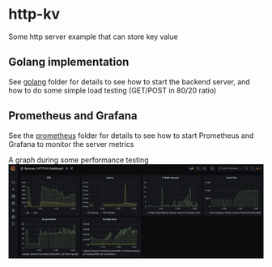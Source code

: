 # http-kv

Some http server example that can store key value

## Golang implementation

See [golang](./golang) folder for details to see how to start the backend server, and how to do some simple load testing (GET/POST in 80/20 ratio)

## Prometheus and Grafana

See the [prometheus](./prometheus) folder for details to see how to start Prometheus and Grafana to monitor the server metrics

A graph during some performance testing
![demo](demo.png)